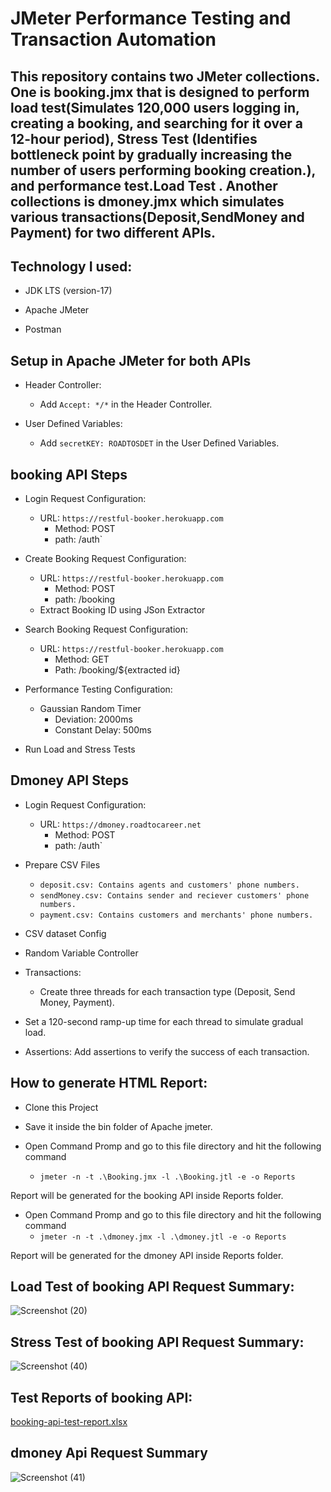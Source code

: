 # JMeter Performance Testing and Transaction Automation

## This repository contains two JMeter collections. One is booking.jmx that is designed to perform load test(Simulates 120,000 users logging in, creating a booking, and searching for it over a 12-hour period), Stress Test (Identifies bottleneck point by gradually increasing the number of users performing booking creation.), and performance test.Load Test . Another collections is dmoney.jmx which simulates various transactions(Deposit,SendMoney and Payment) for two different APIs.

## Technology I used:
- JDK LTS (version-17)
 
 - Apache JMeter

 - Postman 

## Setup in Apache JMeter for both APIs
  - Header Controller:

      - Add ```Accept: */*``` in the Header Controller.

- User Defined Variables:

    - Add ```secretKEY: ROADTOSDET``` in the User Defined Variables.

 ## booking API Steps
  - Login Request Configuration:
      - URL: ```https://restful-booker.herokuapp.com```
        - Method: POST
        - path: /auth`

 - Create Booking Request Configuration:
      - URL: ```https://restful-booker.herokuapp.com```
        - Method: POST
        - path: /booking
      - Extract Booking ID using JSon Extractor


  - Search Booking Request Configuration:
       - URL: ```https://restful-booker.herokuapp.com```
           - Method: GET
           - Path: /booking/${extracted id}
   - Performance Testing Configuration:
        - Gaussian Random Timer
            - Deviation: 2000ms
            - Constant Delay: 500ms

  - Run Load and Stress Tests
    
 ## Dmoney API Steps
  - Login Request Configuration:
      - URL: ```https://dmoney.roadtocareer.net```
        - Method: POST
        - path: /auth` 
  - Prepare CSV Files
       - ```deposit.csv: Contains agents and customers' phone numbers.```
       - ```sendMoney.csv: Contains sender and reciever customers' phone numbers.```
       - ```payment.csv: Contains customers and merchants' phone numbers.```
  - CSV dataset Config
    
  - Random Variable Controller

  - Transactions:
      - Create three threads for each transaction type (Deposit, Send Money, Payment).

  - Set a 120-second ramp-up time for each thread to simulate gradual load.

 - Assertions: Add assertions to verify the success of each transaction.
##  How to generate HTML Report:
- Clone this Project

- Save it inside the bin folder of Apache jmeter. 

- Open Command Promp and go to this file directory and hit the following command
  -  ```jmeter -n -t .\Booking.jmx -l .\Booking.jtl -e -o Reports```
  
 Report will be generated for the booking API inside Reports folder.


 - Open Command Promp and go to this file directory and hit the following command
     - ```jmeter -n -t .\dmoney.jmx -l .\dmoney.jtl -e -o Reports```
  
  Report will be generated for the dmoney API inside Reports folder.

## Load Test of booking API Request Summary:
 
![Screenshot (20)](https://github.com/user-attachments/assets/fc107a9d-15ca-471d-847f-07232e1c67ef)


## Stress Test of booking API Request Summary:

![Screenshot (40)](https://github.com/user-attachments/assets/9ea70397-6338-4526-967d-cab340b06fa5)


## Test Reports of booking API:

[booking-api-test-report.xlsx](https://github.com/user-attachments/files/19247759/booking-api-test-report.xlsx) 

## dmoney Api Request Summary

![Screenshot (41)](https://github.com/user-attachments/assets/a88120c1-6924-4beb-b9d8-ad3d9f631347)



